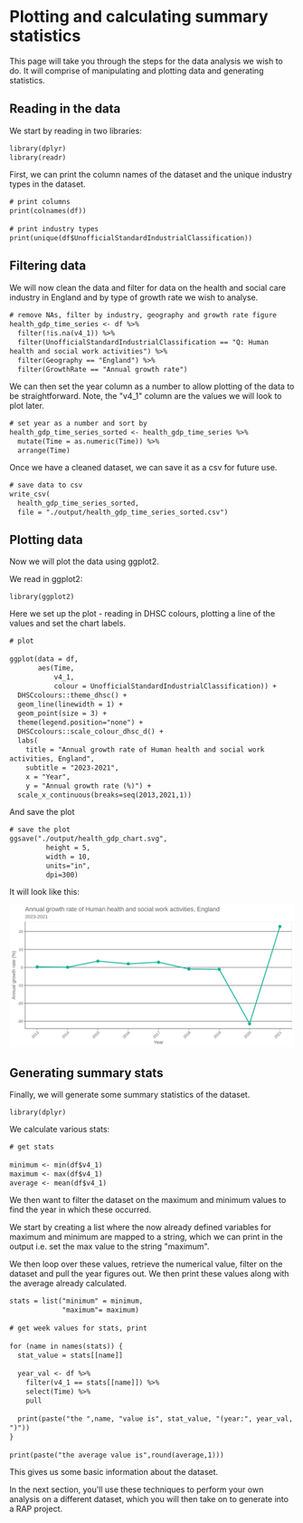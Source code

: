 # Plotting and calculating summary statistics

This page will take you through the steps for the data analysis we wish to do. It will comprise of manipulating and plotting data and generating statistics. 

## Reading in the data

We start by reading in two libraries:

```
library(dplyr)
library(readr)
```

First, we can print the column names of the dataset and the unique industry types in the dataset. 

```
# print columns
print(colnames(df))

# print industry types
print(unique(df$UnofficialStandardIndustrialClassification))
```

## Filtering data

We will now clean the data and filter for data on the health and social care industry in England and by type of growth rate we wish to analyse. 

```
# remove NAs, filter by industry, geography and growth rate figure
health_gdp_time_series <- df %>%
  filter(!is.na(v4_1)) %>%
  filter(UnofficialStandardIndustrialClassification == "Q: Human health and social work activities") %>%
  filter(Geography == "England") %>%
  filter(GrowthRate == "Annual growth rate")
```
We can then set the year column as a number to allow plotting of the data to be straightforward. Note, the "v4_1" column are the values we will look to plot later. 

```
# set year as a number and sort by
health_gdp_time_series_sorted <- health_gdp_time_series %>%
  mutate(Time = as.numeric(Time)) %>%
  arrange(Time)
```

Once we have a cleaned dataset, we can save it as a csv for future use. 

```
# save data to csv
write_csv(
  health_gdp_time_series_sorted,
  file = "./output/health_gdp_time_series_sorted.csv")
```

## Plotting data

Now we will plot the data using ggplot2. 

We read in ggplot2:

```
library(ggplot2)
```

Here we set up the plot - reading in DHSC colours, plotting a line of the values and set the chart labels. 

```
# plot

ggplot(data = df,
       aes(Time,
           v4_1,
           colour = UnofficialStandardIndustrialClassification)) +
  DHSCcolours::theme_dhsc() +
  geom_line(linewidth = 1) +
  geom_point(size = 3) +
  theme(legend.position="none") +
  DHSCcolours::scale_colour_dhsc_d() +
  labs(
    title = "Annual growth rate of Human health and social work activities, England",
    subtitle = "2023-2021",
    x = "Year",
    y = "Annual growth rate (%)") +
  scale_x_continuous(breaks=seq(2013,2021,1))
```
And save the plot

```
# save the plot
ggsave("./output/health_gdp_chart.svg",
         height = 5,
         width = 10,
         units="in",
         dpi=300)
```

It will look like this:

![alt text](health_gdp_chart.svg)


## Generating summary stats

Finally, we will generate some summary statistics of the dataset.

```
library(dplyr)
```

We calculate various stats:

```
# get stats

minimum <- min(df$v4_1)
maximum <- max(df$v4_1)
average <- mean(df$v4_1)
```

We then want to filter the dataset on the maximum and minimum values to find the year in which these occurred. 

We start by creating a list where the now already defined variables for maximum and minimum are mapped to a string, which we can print in the output i.e. set the max value to the string "maximum". 

We then loop over these values, retrieve the numerical value, filter on the dataset and pull the year figures out. We then print these values along with the average already calculated. 

```
stats = list("minimum" = minimum,
             "maximum"= maximum)

# get week values for stats, print

for (name in names(stats)) {
  stat_value = stats[[name]]

  year_val <- df %>%
    filter(v4_1 == stats[[name]]) %>%
    select(Time) %>%
    pull

  print(paste("the ",name, "value is", stat_value, "(year:", year_val, ")"))
}

print(paste("the average value is",round(average,1)))
```
This gives us some basic information about the dataset.

In the next section, you'll use these techniques to perform your own analysis on a different dataset, which you will then take on to generate into a RAP project.
